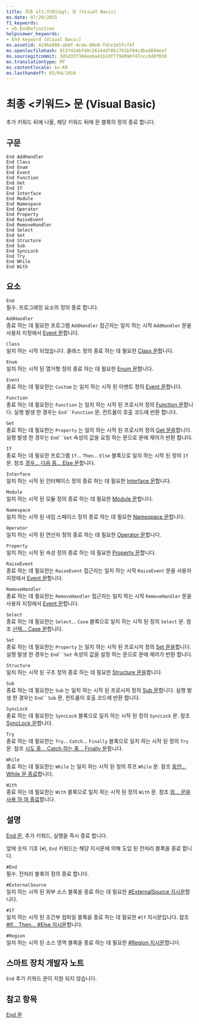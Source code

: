 ```yaml
---
title: 최종 &lt;키워드&gt; 문 (Visual Basic)
ms.date: 07/20/2015
f1_keywords:
- vb.EndDefinition
helpviewer_keywords:
- End keyword [Visual Basic]
ms.assetid: 42d6e088-ab0f-4cda-88e8-fdce3e5fcf4f
ms.openlocfilehash: 8137434bfd8c26144d78b1761b784cdba4894eaf
ms.sourcegitcommit: 3d5d33f384eeba41b2dff79d096f47ccc8d8f03d
ms.translationtype: MT
ms.contentlocale: ko-KR
ms.lasthandoff: 05/04/2018
---
```

# <a name="end-ltkeywordgt-statement-visual-basic"></a>최종 &lt;키워드&gt; 문 (Visual Basic)
추가 키워드 뒤에 나올, 해당 키워드 뒤에 문 블록의 정의 종료 합니다.  
  
## <a name="syntax"></a>구문  
  
```  
End AddHandler  
End Class   
End Enum   
End Event   
End Function   
End Get   
End If   
End Interface   
End Module   
End Namespace   
End Operator   
End Property   
End RaiseEvent  
End RemoveHandler  
End Select   
End Set   
End Structure   
End Sub   
End SyncLock   
End Try   
End While   
End With  
```  
  
## <a name="parts"></a>요소  
 `End`  
 필수. 프로그래밍 요소의 정의 종료 합니다.  
  
 `AddHandler`  
 종료 하는 데 필요한 프로그램 `AddHandler` 접근자는 일치 하는 시작 `AddHandler` 문을 사용자 지정에서 [Event 문](../../../visual-basic/language-reference/statements/event-statement.md)합니다.  
  
 `Class`  
 일치 하는 시작 되었습니다. 클래스 정의 종료 하는 데 필요한 [Class 문](../../../visual-basic/language-reference/statements/class-statement.md)합니다.  
  
 `Enum`  
 일치 하는 시작 된 열거형 정의 종료 하는 데 필요한 [Enum 문](../../../visual-basic/language-reference/statements/enum-statement.md)합니다.  
  
 `Event`  
 종료 하는 데 필요한는 `Custom` 는 일치 하는 시작 된 이벤트 정의 [Event 문](../../../visual-basic/language-reference/statements/event-statement.md)합니다.  
  
 `Function`  
 종료 하는 데 필요한는 `Function` 는 일치 하는 시작 된 프로시저 정의 [Function 문](../../../visual-basic/language-reference/statements/function-statement.md)합니다. 실행 발생 한 경우는 `End``Function` 문, 컨트롤이 호출 코드에 반환 합니다.  
  
 `Get`  
 종료 하는 데 필요한는 `Property` 는 일치 하는 시작 된 프로시저 정의 [Get 문을](../../../visual-basic/language-reference/statements/get-statement.md)합니다. 실행 발생 한 경우는 `End``Get` 속성의 값을 요청 하는 문으로 문에 제어가 반환 합니다.  
  
 `If`  
 종료 하는 데 필요한 프로그램 `If`... `Then`... `Else` 블록으로 일치 하는 시작 된 정의 `If` 문. 참조 [경우... 다음 중... Else 문](../../../visual-basic/language-reference/statements/if-then-else-statement.md)합니다.  
  
 `Interface`  
 일치 하는 시작 된 인터페이스 정의 종료 하는 데 필요한 [Interface 문](../../../visual-basic/language-reference/statements/interface-statement.md)합니다.  
  
 `Module`  
 일치 하는 시작 된 모듈 정의 종료 하는 데 필요한 [Module 문](../../../visual-basic/language-reference/statements/module-statement.md)합니다.  
  
 `Namespace`  
 일치 하는 시작 된 네임 스페이스 정의 종료 하는 데 필요한 [Namespace 문](../../../visual-basic/language-reference/statements/namespace-statement.md)합니다.  
  
 `Operator`  
 일치 하는 시작 된 연산자 정의 종료 하는 데 필요한 [Operator 문](../../../visual-basic/language-reference/statements/operator-statement.md)합니다.  
  
 `Property`  
 일치 하는 시작 된 속성 정의 종료 하는 데 필요한 [Property 문](../../../visual-basic/language-reference/statements/property-statement.md)합니다.  
  
 `RaiseEvent`  
 종료 하는 데 필요한는 `RaiseEvent` 접근자는 일치 하는 시작 `RaiseEvent` 문을 사용자 지정에서 [Event 문](../../../visual-basic/language-reference/statements/event-statement.md)합니다.  
  
 `RemoveHandler`  
 종료 하는 데 필요한는 `RemoveHandler` 접근자는 일치 하는 시작 `RemoveHandler` 문을 사용자 지정에서 [Event 문](../../../visual-basic/language-reference/statements/event-statement.md)합니다.  
  
 `Select`  
 종료 하는 데 필요한는 `Select`... `Case` 블록으로 일치 하는 시작 된 정의 `Select` 문. 참조 [선택... Case 문](../../../visual-basic/language-reference/statements/select-case-statement.md)합니다.  
  
 `Set`  
 종료 하는 데 필요한는 `Property` 는 일치 하는 시작 된 프로시저 정의 [Set 문을](../../../visual-basic/language-reference/statements/set-statement.md)합니다. 실행 발생 한 경우는 `End``Set` 속성의 값을 설정 하는 문으로 문에 제어가 반환 합니다.  
  
 `Structure`  
 일치 하는 시작 된 구조 정의 종료 하는 데 필요한 [Structure 문을](../../../visual-basic/language-reference/statements/structure-statement.md)합니다.  
  
 `Sub`  
 종료 하는 데 필요한는 `Sub` 는 일치 하는 시작 된 프로시저 정의 [Sub 문](../../../visual-basic/language-reference/statements/sub-statement.md)합니다. 실행 발생 한 경우는 `End``Sub` 문, 컨트롤이 호출 코드에 반환 합니다.  
  
 `SyncLock`  
 종료 하는 데 필요한는 `SyncLock` 블록으로 일치 하는 시작 된 정의 `SyncLock` 문. 참조 [SyncLock 문](../../../visual-basic/language-reference/statements/synclock-statement.md)합니다.  
  
 `Try`  
 종료 하는 데 필요한는 `Try`... `Catch`... `Finally` 블록으로 일치 하는 시작 된 정의 `Try` 문. 참조 [시도 중... Catch 하는 중... Finally 문](../../../visual-basic/language-reference/statements/try-catch-finally-statement.md)합니다.  
  
 `While`  
 종료 하는 데 필요한는 `While` 는 일치 하는 시작 된 정의 루프 `While` 문. 참조 [동안... While 문 종료](../../../visual-basic/language-reference/statements/while-end-while-statement.md)합니다.  
  
 `With`  
 종료 하는 데 필요한는 `With` 블록으로 일치 하는 시작 된 정의 `With` 문. 참조 [와... 문을 사용 하 여 종료](../../../visual-basic/language-reference/statements/with-end-with-statement.md)합니다.  
  
## <a name="remarks"></a>설명  
 [End 문](../../../visual-basic/language-reference/statements/end-statement.md), 추가 키워드, 실행을 즉시 종료 합니다.  
  
 앞에 숫자 기호 (`#`), `End` 키워드는 해당 지시문에 의해 도입 된 전처리 블록을 종료 합니다.  
  
 `#End`  
 필수. 전처리 블록의 정의 종료 합니다.  
  
 `#ExternalSource`  
 일치 하는 시작 된 외부 소스 블록을 종료 하는 데 필요한 [#ExternalSource 지시문](../../../visual-basic/language-reference/directives/externalsource-directive.md)합니다.  
  
 `#If`  
 일치 하는 시작 된 조건부 컴파일 블록을 종료 하는 데 필요한 `#If` 지시문입니다. 참조 [#If... Then... #Else 지시문](../../../visual-basic/language-reference/directives/if-then-else-directives.md)합니다.  
  
 `#Region`  
 일치 하는 시작 된 소스 영역 블록을 종료 하는 데 필요한 [#Region 지시문](../../../visual-basic/language-reference/directives/region-directive.md)합니다.  
  
## <a name="smart-device-developer-notes"></a>스마트 장치 개발자 노트  
 `End` 추가 키워드 문이 지원 되지 않습니다.  
  
## <a name="see-also"></a>참고 항목  
 [End 문](../../../visual-basic/language-reference/statements/end-statement.md)
